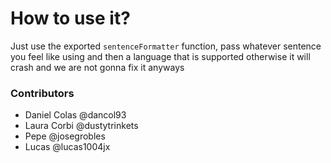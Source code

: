# How to use it?

Just use the exported `sentenceFormatter` function, pass whatever sentence you feel like using and then a language that is supported otherwise it will crash and we are not gonna fix it anyways

### Contributors
- Daniel Colas @dancol93
- Laura Corbi @dustytrinkets
- Pepe @josegrobles
- Lucas @lucas1004jx
